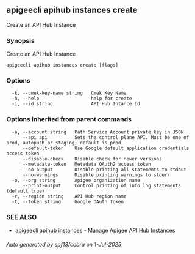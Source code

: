 ## apigeecli apihub instances create

Create an API Hub Instance

### Synopsis

Create an API Hub Instance

```
apigeecli apihub instances create [flags]
```

### Options

```
  -k, --cmek-key-name string   Cmek Key Name
  -h, --help                   help for create
  -i, --id string              API Hub Intance Id
```

### Options inherited from parent commands

```
  -a, --account string   Path Service Account private key in JSON
      --api api          Sets the control plane API. Must be one of prod, autopush or staging; default is prod
      --default-token    Use Google default application credentials access token
      --disable-check    Disable check for newer versions
      --metadata-token   Metadata OAuth2 access token
      --no-output        Disable printing all statements to stdout
      --no-warnings      Disable printing warnings to stderr
  -o, --org string       Apigee organization name
      --print-output     Control printing of info log statements (default true)
  -r, --region string    API Hub region name
  -t, --token string     Google OAuth Token
```

### SEE ALSO

* [apigeecli apihub instances](apigeecli_apihub_instances.md)	 - Manage Apigee API Hub Instances

###### Auto generated by spf13/cobra on 1-Jul-2025

